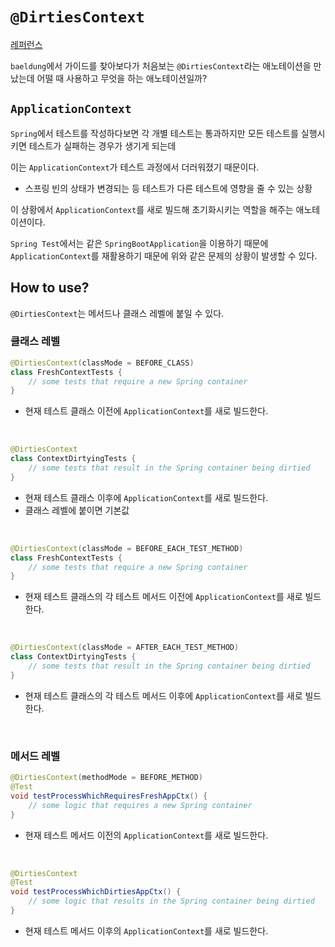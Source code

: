 # `@DirtiesContext`

[레퍼런스](https://docs.spring.io/spring-framework/docs/current/reference/html/testing.html#spring-testing-annotation-dirtiescontext)

`baeldung`에서 가이드를 찾아보다가 처음보는 `@DirtiesContext`라는 애노테이션을 만났는데 어떨 때 사용하고 무엇을 하는 애노테이션일까?

## `ApplicationContext`
`Spring`에서 테스트를 작성하다보면 각 개별 테스트는 통과하지만 모든 테스트를 실행시키면 테스트가 실패하는 경우가 생기게 되는데

이는 `ApplicationContext`가 테스트 과정에서 더러워졌기 때문이다.
- 스프링 빈의 상태가 변경되는 등 테스트가 다른 테스트에 영향을 줄 수 있는 상황

이 상황에서 `ApplicationContext`를 새로 빌드해 초기화시키는 역할을 해주는 애노테이션이다.

`Spring Test`에서는 같은 `SpringBootApplication`을 이용하기 때문에 `ApplicationContext`를 재활용하기 때문에 위와 같은 문제의 상황이 발생할 수 있다.

## How to use?
`@DirtiesContext`는 메서드나 클래스 레벨에 붙일 수 있다.

### 클래스 레벨
```java
@DirtiesContext(classMode = BEFORE_CLASS) 
class FreshContextTests {
    // some tests that require a new Spring container
}
```
- 현재 테스트 클래스 이전에 `ApplicationContext`를 새로 빌드한다.

<br>

```java
@DirtiesContext 
class ContextDirtyingTests {
    // some tests that result in the Spring container being dirtied
}
```
- 현재 테스트 클래스 이후에 `ApplicationContext`를 새로 빌드한다.
- 클래스 레벨에 붙이면 기본값

<br>

```java
@DirtiesContext(classMode = BEFORE_EACH_TEST_METHOD) 
class FreshContextTests {
    // some tests that require a new Spring container
}
```
- 현재 테스트 클래스의 각 테스트 메서드 이전에 `ApplicationContext`를 새로 빌드한다.


<br>

```java
@DirtiesContext(classMode = AFTER_EACH_TEST_METHOD) 
class ContextDirtyingTests {
    // some tests that result in the Spring container being dirtied
}
```
- 현재 테스트 클래스의 각 테스트 메서드 이후에 `ApplicationContext`를 새로 빌드한다.


<br>

### 메서드 레벨
```java
@DirtiesContext(methodMode = BEFORE_METHOD) 
@Test
void testProcessWhichRequiresFreshAppCtx() {
    // some logic that requires a new Spring container
}
```
- 현재 테스트 메서드 이전의 `ApplicationContext`를 새로 빌드한다.

<br>

```java
@DirtiesContext 
@Test
void testProcessWhichDirtiesAppCtx() {
    // some logic that results in the Spring container being dirtied
}
```
- 현재 테스트 메서드 이후의 `ApplicationContext`를 새로 빌드한다.
